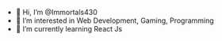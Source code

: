 - 👋 Hi, I’m @Immortals430
- 👀 I’m interested in Web Development, Gaming, Programming
- 🌱 I’m currently learning React Js



<!---
Immortals430/Immortals430 is a ✨ special ✨ repository because its `README.md` (this file) appears on your GitHub profile.
You can click the Preview link to take a look at your changes.
--->
